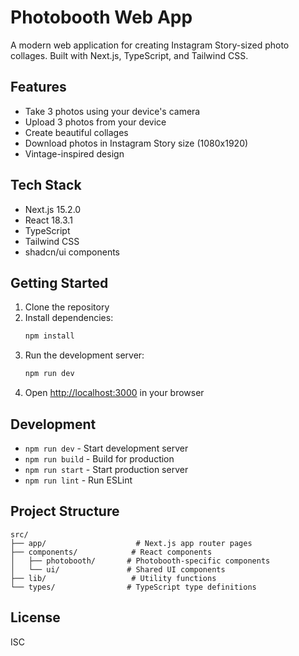 # Photobooth Web App

A modern web application for creating Instagram Story-sized photo collages. Built with Next.js, TypeScript, and Tailwind CSS.

## Features

- Take 3 photos using your device's camera
- Upload 3 photos from your device
- Create beautiful collages
- Download photos in Instagram Story size (1080x1920)
- Vintage-inspired design

## Tech Stack

- Next.js 15.2.0
- React 18.3.1
- TypeScript
- Tailwind CSS
- shadcn/ui components

## Getting Started

1. Clone the repository
2. Install dependencies:
   ```bash
   npm install
   ```
3. Run the development server:
   ```bash
   npm run dev
   ```
4. Open [http://localhost:3000](http://localhost:3000) in your browser

## Development

- `npm run dev` - Start development server
- `npm run build` - Build for production
- `npm run start` - Start production server
- `npm run lint` - Run ESLint

## Project Structure

```
src/
├── app/                    # Next.js app router pages
├── components/            # React components
│   ├── photobooth/       # Photobooth-specific components
│   └── ui/               # Shared UI components
├── lib/                   # Utility functions
└── types/                # TypeScript type definitions
```

## License

ISC
